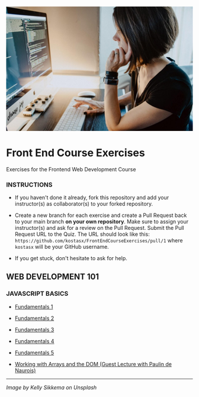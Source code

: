 ![](FE.jpg)

# Front End Course Exercises

Exercises for the Frontend Web Development Course

### INSTRUCTIONS

- If you haven't done it already, fork this repository and add your instructor(s) as collaborator(s) to your forked repository.

- Create a new branch for each exercise and create a Pull Request back to your main branch **on your own repository**. Make sure to assign your instructor(s) and ask for a review on the Pull Request. Submit the Pull Request URL to the Quiz.
The URL should look like this: `https://github.com/kostasx/FrontEndCourseExercises/pull/1` where `kostasx` will be your GitHub username.

- If you get stuck, don't hesitate to ask for help.

## WEB DEVELOPMENT 101

### JAVASCRIPT BASICS

- [Fundamentals 1](/Fundamentals%201)
- [Fundamentals 2](/Fundamentals%202)
- [Fundamentals 3](/Fundamentals%203)
- [Fundamentals 4](/Fundamentals%204)
- [Fundamentals 5](/Fundamentals%205)

- [Working with Arrays and the DOM (Guest Lecture with Paulin de Naurois)](/Working%20with%20Arrays%20and%20the%20DOM)

---

_Image by Kelly Sikkema on Unsplash_